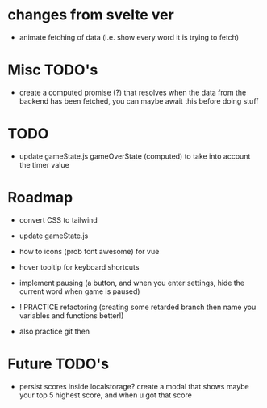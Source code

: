 # changes from svelte ver

-   animate fetching of data (i.e. show every word it is trying to fetch)

# Misc TODO's

-   create a computed promise (?) that resolves when the data from the backend has been fetched, you can maybe await this before doing stuff

# TODO

-   update gameState.js gameOverState (computed) to take into account the timer value

# Roadmap

-   convert CSS to tailwind
-   update gameState.js
-   how to icons (prob font awesome) for vue
-   hover tooltip for keyboard shortcuts
-   implement pausing (a button, and when you enter settings, hide the current word when game is paused)

-   ! PRACTICE refactoring (creating some retarded branch then name you variables and functions better!)
-   also practice git then

# Future TODO's

-   persist scores inside localstorage? create a modal that shows maybe your top 5 highest score, and when u got that score
